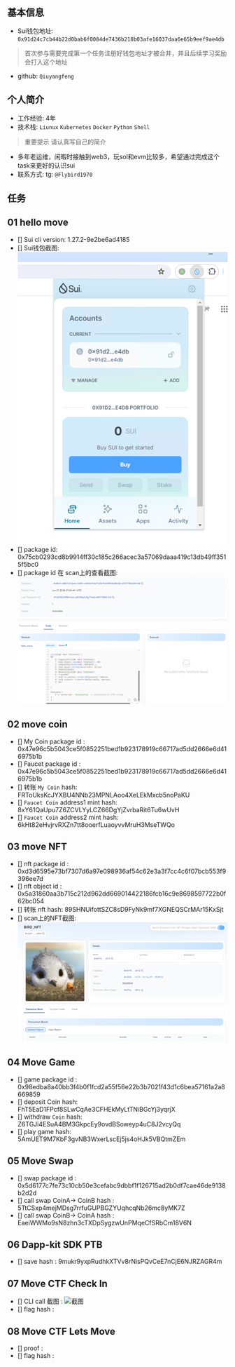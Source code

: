 ## 基本信息
- Sui钱包地址: `0x91d24c7cb44b22d0bab6f0084de7436b218b03afe16037daa6e65b9eef9ae4db`
> 首次参与需要完成第一个任务注册好钱包地址才被合并，并且后续学习奖励会打入这个地址
- github: `Qiuyangfeng`

## 个人简介
- 工作经验: 4年
- 技术栈: `Liunux` `Kubernetes` `Docker` `Python` `Shell`
> 重要提示 请认真写自己的简介
- 多年老运维，闲暇时接触到web3，玩sol和evm比较多，希望通过完成这个task来更好的认识sui
- 联系方式: tg: `@Flybird1970` 

## 任务

##   01 hello move  
- [] Sui cli version: 1.27.2-9e2be6ad4185
- [] Sui钱包截图: ![Sui钱包截图](./images/suiwallet.png)
- [] package id: 0x75cb0293cd8b9914ff30c185c266acec3a57069daaa419c13db49ff3515f5bc0
- [] package id 在 scan上的查看截图:![Scan截图](./images/hellomove.png)

##   02 move coin
- [] My Coin package id : 0x47e96c5b5043ce5f0852251bed1b923178919c66717ad5dd2666e6d416975b1b
- [] Faucet package id : 0x47e96c5b5043ce5f0852251bed1b923178919c66717ad5dd2666e6d416975b1b
- [] 转账 `My Coin` hash: FRToUksKcJYXBU4NNb23MPNLAoo4XeLEkMxcb5noPaKU
- [] `Faucet Coin` address1 mint hash: 8xY61QaUpu7Z6ZCVLYyLCZ66DgYjZvrbaRit6Tu6wUvH
- [] `Faucet Coin` address2 mint hash: 6kHt82eHvjrvRXZn7tt8ooerfLuaoyvvMruH3MseTWQo

##   03 move NFT
- [] nft package id : 0xd3d6595e73bf7307d6a97e098936af54c62e3a3f7cc4c6f07bcb553f9396ee7d
- [] nft object id : 0x5a31860aa3b715c212d962dd669014422186fcb16c9e8698597722b0f62bc054
- [] 转账 nft  hash: 89SHNUifottSZC8sD9FyNk9mf7XGNEQSCrMAr15KxSjt
- [] scan上的NFT截图:![Scan截图](./images/movenft.png)

##   04 Move Game
- [] game package id : 0x98edba8a40bb3f4b0f1fcd2a55f56e22b3b7021f43d1c6bea57161a2a8669859
- [] deposit Coin hash: FhT5EaD1FPcf8SLwCqAe3CFHEkMyLtTNiBGcYj3yqrjX
- [] withdraw `Coin` hash: Z6TGJi4ESuA4BM3GkpcEy9ovdBSoweyp4uC8J2vcyQq
- [] play game hash: 5AmUET9M7KbF3gvNB3WxerLscEj5js4oHJk5VBQtmZEm

##   05 Move Swap
- [] swap package id : 0x5d6177c7fe73c10cb50e3cefabc9dbbf1f126715ad2b0df7cae46de9138b2d2d
- [] call swap CoinA-> CoinB  hash : 5TtCSxp4mejMDsg7rrfuGUPBGZYUqhcqNb26mc8yMK7Z
- [] call swap CoinB-> CoinA  hash : EaeiWWMo9sN8zhn3cTXDpSygzwUnPMqeCfSRbCm18V6N

##   06 Dapp-kit SDK PTB
- [] save hash : 9mukr9yxpRudhkXTVv8rNisPQvCeE7nCjE6NJRZAGR4m

##   07 Move CTF Check In
- [] CLI call 截图 : ![截图](./images/你的图片地址)
- [] flag hash :

##   08 Move CTF Lets Move
- [] proof : 
- [] flag hash :
